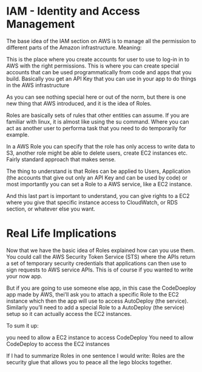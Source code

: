 # IAM - Identity and Access Management

The base idea of the IAM section on AWS is to manage all the permission to different parts of the Amazon infrastructure. Meaning:

This is the place where you create accounts for user to use to log-in in to AWS with the right permissions.
This is where you can create special accounts that can be used programmatically from code and apps that you build. Basically you get an API Key that you can use in your app to do things in the AWS infrastructure

As you can see nothing special here or out of the norm, but there is one new thing that AWS introduced, and it is the idea of Roles.

Roles are basically sets of rules that other entities can assume. If you are familiar with linux, it is almost like using the su command. Where you can act as another user to performa task that you need to do temporarily for example.

In a AWS Role you can specify that the role has only access to write data to S3, another role might be able to delete users, create EC2 instances etc. Fairly standard approach that makes sense.

The thing to understand is that Roles can be applied to Users, Application (the accounts that give out only an API Key and can be used by code) or most importantly you can set a Role to a AWS service, like a EC2 instance.

And this last part is important to understand, you can give rights to a EC2 where you give that specific instance access to CloudWatch, or RDS section, or whatever else you want.

# Real Life Implications

Now that we have the basic idea of Roles explained how can you use them. You could call the AWS Security Token Service (STS) where the APIs return a set of temporary security credentials that applications can then use to sign requests to AWS service APIs. This is of course if you wanted to write your now app.

But if you are going to use someone else app, in this case the CodeDoeploy app made by AWS, thei’ll ask you to attach a specific Role to the EC2 instance which then the app will use to access AutoDeploy (the service). Similarly you’ll need to add a special Role to a AutoDeploy (the service) setup so it can actually access the EC2 instances.

To sum it up:

you need to allow a EC2 instance to access CodeDeploy
You need to allow CodeDeploy to access the EC2 instances

If I had to summarize Roles in one sentence I would write: Roles are the security glue that allows you to peace all the lego blocks together.